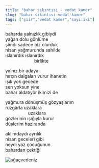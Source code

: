 ```yaml
---
title: "bahar sıkıntısı - vedat kamer"
slug: "bahar-sıkıntısı-vedat-kamer"
tags: ["şiir","vedat kamer","sayı:iki"]
---
```


baharda yalnızlık gibiydi  
yağan dolu gönlüme  
şimdi sadece biz olurduk  
nisan yağmurunda sahilde  
ıslanırdık ıslanırdık  
                       birlikte

yalnız bir adaya  
hırçın dalgaları vurur ihanetin  
ışık yok gecede  
sen yoksun yine  
bahar aldatıyor ikimizi de

yağmura dönüşmüş gözyaşlarım  
rüzgârla uzaklara  
                  uzaklara  
gözlerinin ışığıyla kurur  
düşlerim haziranda

aklımdaydı ayrılık  
nisan geceleri gibi  
neydi yaz çocuğunun  
bahardan çektiği

![ağaçvedeniz](/img/ky02_32b_zaferyalcinpinar.jpg)
